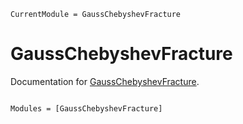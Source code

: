 ```@meta
CurrentModule = GaussChebyshevFracture
```

# GaussChebyshevFracture

Documentation for [GaussChebyshevFracture](https://github.com/ajacquey/GaussChebyshevFracture.jl).

```@index
```

```@autodocs
Modules = [GaussChebyshevFracture]
```
